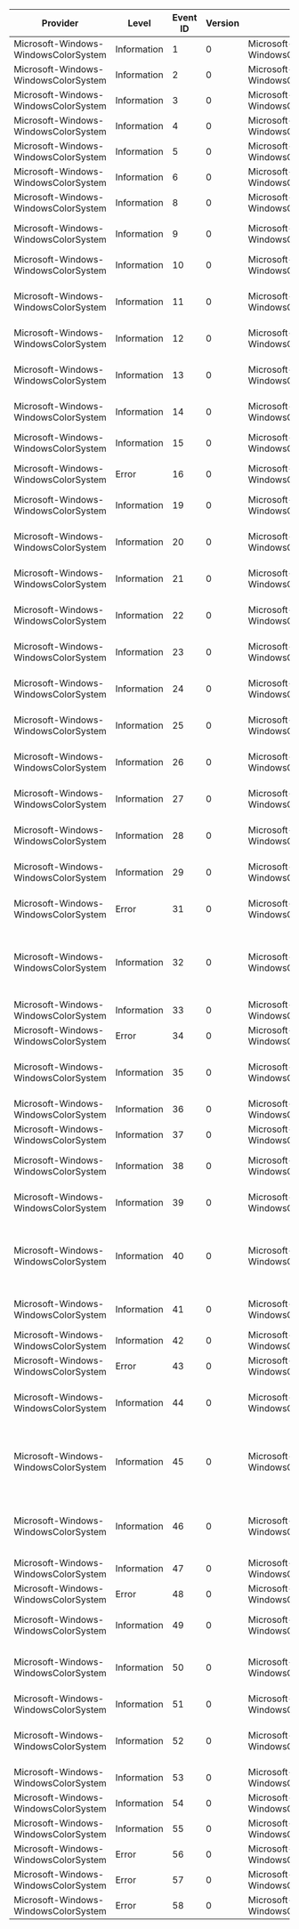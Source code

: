 Provider                              |  Level        |  Event ID  |  Version  |  Channel                                           |  Task                |  Opcode  |  Keyword               |  Message
--------------------------------------|---------------|------------|-----------|----------------------------------------------------|----------------------|----------|------------------------|------------------------------------------------------------------------------------------------------------------------------------------------------------------------------------------------------------------------------------------------------------------
Microsoft-Windows-WindowsColorSystem  |  Information  |  1         |  0        |  Microsoft-Windows-WindowsColorSystem/Operational  |  Profile Management  |          |                        |  Installed colour profile {Profile}.
Microsoft-Windows-WindowsColorSystem  |  Information  |  2         |  0        |  Microsoft-Windows-WindowsColorSystem/Operational  |  Profile Management  |          |                        |  Uninstalled colour profile {Profile}.
Microsoft-Windows-WindowsColorSystem  |  Information  |  3         |  0        |  Microsoft-Windows-WindowsColorSystem/Operational  |  Profile Management  |          |                        |  Associated colour profile {Profile} with device {Device} in {Scope} scope.
Microsoft-Windows-WindowsColorSystem  |  Information  |  4         |  0        |  Microsoft-Windows-WindowsColorSystem/Operational  |  Profile Management  |          |                        |  Disassociated colour profile {Profile} from device {Device} in {Scope} scope.
Microsoft-Windows-WindowsColorSystem  |  Information  |  5         |  0        |  Microsoft-Windows-WindowsColorSystem/Operational  |  Profile Management  |          |                        |  Set default profile to {Profile} for device {Device} in {Scope} scope.
Microsoft-Windows-WindowsColorSystem  |  Information  |  6         |  0        |  Microsoft-Windows-WindowsColorSystem/Operational  |  Profile Management  |          |                        |  Set the "use per-user profiles" setting for device {Device} to {Setting}.
Microsoft-Windows-WindowsColorSystem  |  Information  |  8         |  0        |  Microsoft-Windows-WindowsColorSystem/Operational  |  Profile Management  |          |                        |  Set the default rendering intent to {Intent} in {Scope} scope.
Microsoft-Windows-WindowsColorSystem  |  Information  |  9         |  0        |  Microsoft-Windows-WindowsColorSystem/Operational  |  Profile Management  |          |                        |  Unset the default rendering intent in {Scope} scope. The system-wide default rendering intent will now be used.
Microsoft-Windows-WindowsColorSystem  |  Information  |  10        |  0        |  Microsoft-Windows-WindowsColorSystem/Operational  |  Profile Management  |          |                        |  Set the default profile for {Intent} rendering intent to {Profile} in {Scope} scope.
Microsoft-Windows-WindowsColorSystem  |  Information  |  11        |  0        |  Microsoft-Windows-WindowsColorSystem/Operational  |  Profile Management  |          |                        |  Unset the default profile for {Intent} rendering intent in {Scope} scope. This rendering intent will now use the corresponding system-wide default profile.
Microsoft-Windows-WindowsColorSystem  |  Information  |  12        |  0        |  Microsoft-Windows-WindowsColorSystem/Operational  |  Profile Management  |          |                        |  Set the default profile for working space '{WorkingSpace}' to {Profile} in {Scope} scope.
Microsoft-Windows-WindowsColorSystem  |  Information  |  13        |  0        |  Microsoft-Windows-WindowsColorSystem/Operational  |  Profile Management  |          |                        |  Unset the default profile for working space '{WorkingSpace}' in {Scope} scope. This working space will now use the corresponding system-wide default profile.
Microsoft-Windows-WindowsColorSystem  |  Information  |  14        |  0        |  Microsoft-Windows-WindowsColorSystem/Operational  |  Profile Management  |          |                        |  Set the default CAMP profile to {Profile} in {Scope} scope.
Microsoft-Windows-WindowsColorSystem  |  Information  |  15        |  0        |  Microsoft-Windows-WindowsColorSystem/Operational  |  Profile Management  |          |                        |  Unset the default CAMP profile in {Scope} scope. The system-wide default CAMP profile will now be used.
Microsoft-Windows-WindowsColorSystem  |  Error        |  16        |  0        |  Microsoft-Windows-WindowsColorSystem/Debug        |  Transform Creation  |          |                        |  WCS profile {Profile} is invalid: {Reason}
Microsoft-Windows-WindowsColorSystem  |  Information  |  19        |  0        |  Microsoft-Windows-WindowsColorSystem/Debug        |  Transform Creation  |          |  CMM for ICC profiles  |  V4 LUT elements in '{Tag}' tag: B curves {BCurves}, Matrix {Matrix}, M curves {MCurves}, CLUT {CLut}, A curves {ACurves}.
Microsoft-Windows-WindowsColorSystem  |  Information  |  20        |  0        |  Microsoft-Windows-WindowsColorSystem/Debug        |  Transform Creation  |          |  CMM for ICC profiles  |
Microsoft-Windows-WindowsColorSystem  |  Information  |  21        |  0        |  Microsoft-Windows-WindowsColorSystem/Debug        |  Transform Creation  |          |  CMM for ICC profiles  |
Microsoft-Windows-WindowsColorSystem  |  Information  |  22        |  0        |  Microsoft-Windows-WindowsColorSystem/Debug        |  Transform Creation  |          |  CMM for ICC profiles  |
Microsoft-Windows-WindowsColorSystem  |  Information  |  23        |  0        |  Microsoft-Windows-WindowsColorSystem/Debug        |  Transform Creation  |          |  CMM for ICC profiles  |
Microsoft-Windows-WindowsColorSystem  |  Information  |  24        |  0        |  Microsoft-Windows-WindowsColorSystem/Debug        |  Transform Creation  |          |  CMM for ICC profiles  |
Microsoft-Windows-WindowsColorSystem  |  Information  |  25        |  0        |  Microsoft-Windows-WindowsColorSystem/Debug        |  Transform Creation  |          |  CMM for ICC profiles  |
Microsoft-Windows-WindowsColorSystem  |  Information  |  26        |  0        |  Microsoft-Windows-WindowsColorSystem/Debug        |  Transform Creation  |          |  CMM for WCS profiles  |  Device has extended range: ([{RMin}, {RMax}], [{GMin}, {GMax}], [{BMin}, {BMax}]).
Microsoft-Windows-WindowsColorSystem  |  Information  |  27        |  0        |  Microsoft-Windows-WindowsColorSystem/Debug        |  Transform Creation  |          |  CMM for WCS profiles  |  Destination device lightness range: [{Min}, {Max}].
Microsoft-Windows-WindowsColorSystem  |  Information  |  28        |  0        |  Microsoft-Windows-WindowsColorSystem/Debug        |  Transform Creation  |          |  CMM for WCS profiles  |  Creating gamut map model for {Intent} intent.
Microsoft-Windows-WindowsColorSystem  |  Information  |  29        |  0        |  Microsoft-Windows-WindowsColorSystem/Debug        |  Transform Creation  |          |  CMM for WCS profiles  |  Created standard gamut map model for {Intent} intent.
Microsoft-Windows-WindowsColorSystem  |  Error        |  31        |  0        |  Microsoft-Windows-WindowsColorSystem/Debug        |  Transform Creation  |          |  CMM for WCS profiles  |  Failed to create gamut map model: error {ErrorCode}.
Microsoft-Windows-WindowsColorSystem  |  Information  |  32        |  0        |  Microsoft-Windows-WindowsColorSystem/Debug        |  Transform Creation  |          |                        |  Opening colour profile(CDMP = '{CdmFileName}' ({CdmType}), CAMP = '{CamFileName}' ({CamType}), GMMP = '{GmmFileName}' ({GmmType}), desired access = {Access}, share mode = {Share}, creation mode = {Creation}).
Microsoft-Windows-WindowsColorSystem  |  Information  |  33        |  0        |  Microsoft-Windows-WindowsColorSystem/Debug        |  Transform Creation  |          |                        |
Microsoft-Windows-WindowsColorSystem  |  Error        |  34        |  0        |  Microsoft-Windows-WindowsColorSystem/Debug        |  Transform Creation  |          |                        |  Failed to open colour profile: error {ErrorCode}.
Microsoft-Windows-WindowsColorSystem  |  Information  |  35        |  0        |  Microsoft-Windows-WindowsColorSystem/Debug        |  Transform Creation  |          |                        |  ICC profile information: size = {Size} bytes, version = {Version}, class = '{DeviceClass}', data colour space = '{ColorSpace}', profile connection space = '{Pcs}'.
Microsoft-Windows-WindowsColorSystem  |  Information  |  36        |  0        |  Microsoft-Windows-WindowsColorSystem/Debug        |  Transform Creation  |          |                        |
Microsoft-Windows-WindowsColorSystem  |  Information  |  37        |  0        |  Microsoft-Windows-WindowsColorSystem/Debug        |  Transform Creation  |          |                        |  CITE colour transform optimisation: {Optimization}.
Microsoft-Windows-WindowsColorSystem  |  Information  |  38        |  0        |  Microsoft-Windows-WindowsColorSystem/Debug        |  Transform Creation  |          |  CMM for WCS profiles  |  Selected {LutType} LUT.
Microsoft-Windows-WindowsColorSystem  |  Information  |  39        |  0        |  Microsoft-Windows-WindowsColorSystem/Debug        |  Transform Creation  |          |  CMM for ICC profiles  |  Selected '{Tag}' tag to create {LutType} LUT for '{Class}' class profile with {Intent} rendering intent.
Microsoft-Windows-WindowsColorSystem  |  Information  |  40        |  0        |  Microsoft-Windows-WindowsColorSystem/Debug        |  Transform Creation  |          |                        |  Creating colour transform(LCS type = {LcsCSType}, intent = {LcsIntent}, source profile = '{SourceProfileName}', destination profile = '{DestProfileName}' ({DestProfileType}), target profile = '{TargetProfileName}' ({TargetProfileType}), flags = {Flags}).
Microsoft-Windows-WindowsColorSystem  |  Information  |  41        |  0        |  Microsoft-Windows-WindowsColorSystem/Debug        |  Transform Creation  |          |                        |  Creating multi-profile colour transform({NumProfiles} profiles, {NumIntents} intents, flags = {Flags}).
Microsoft-Windows-WindowsColorSystem  |  Information  |  42        |  0        |  Microsoft-Windows-WindowsColorSystem/Debug        |  Transform Creation  |          |                        |  Colour transform successfully created: hxform = {HXform}.
Microsoft-Windows-WindowsColorSystem  |  Error        |  43        |  0        |  Microsoft-Windows-WindowsColorSystem/Debug        |  Transform Creation  |          |                        |  Colour transform creation failed: error {ErrorCode}.
Microsoft-Windows-WindowsColorSystem  |  Information  |  44        |  0        |  Microsoft-Windows-WindowsColorSystem/Debug        |  Colour Translation  |          |                        |  Translating colours(hxform = {HXform}, {NumColors} input colours, input colour type = {InColorType}, output colour type = {OutColorType}).
Microsoft-Windows-WindowsColorSystem  |  Information  |  45        |  0        |  Microsoft-Windows-WindowsColorSystem/Debug        |  Colour Translation  |          |                        |  WCS translating colours(hxform = {HXform}, {NumColors} input colours, {NumInChannels} input channels, input data type = {InDataType}, {NumInBytes} input bytes, {NumOutChannels} output channels, output data type = {OutDataType}, {NumOutBytes} output bytes).
Microsoft-Windows-WindowsColorSystem  |  Information  |  46        |  0        |  Microsoft-Windows-WindowsColorSystem/Debug        |  Colour Translation  |          |                        |  Translating bitmap bits(hxform = {HXform}, input bitmap format = {InBitmapFormat}, width = {Width}, height = {Height}, input stride = {InStride}, output bitmap format = {OutBitmapFormat}, output stride = {OutStride}).
Microsoft-Windows-WindowsColorSystem  |  Information  |  47        |  0        |  Microsoft-Windows-WindowsColorSystem/Debug        |  Colour Translation  |          |                        |
Microsoft-Windows-WindowsColorSystem  |  Error        |  48        |  0        |  Microsoft-Windows-WindowsColorSystem/Debug        |  Colour Translation  |          |                        |  Colour translation failed: error {ErrorCode}.
Microsoft-Windows-WindowsColorSystem  |  Information  |  49        |  0        |  Microsoft-Windows-WindowsColorSystem/Debug        |  Colour Calibration  |          |                        |  Calibration refresh invoked. Windows calibration state management enabled = {CalibrationManagementEnabled}.
Microsoft-Windows-WindowsColorSystem  |  Information  |  50        |  0        |  Microsoft-Windows-WindowsColorSystem/Debug        |  Colour Calibration  |          |                        |  Refreshing calibration for device '{DeviceName}'. Colour profile exists and contains calibration data = {ColorProfileExistsAndContainsCalibrationData}.
Microsoft-Windows-WindowsColorSystem  |  Information  |  51        |  0        |  Microsoft-Windows-WindowsColorSystem/Debug        |  Colour Calibration  |          |                        |  Calibration refresh finished, return code = {ReturnCode}.
Microsoft-Windows-WindowsColorSystem  |  Information  |  52        |  0        |  Microsoft-Windows-WindowsColorSystem/Debug        |  Colour Calibration  |          |                        |  Applying calibration adjustments.  Adapter gamma adjustments = {AdapterGammaAdjustments}, monitor adjustments = {MonitorAdjustments}.
Microsoft-Windows-WindowsColorSystem  |  Information  |  53        |  0        |  Microsoft-Windows-WindowsColorSystem/Debug        |  Colour Calibration  |          |                        |  Setting Windows calibration state management to {NewValue}.
Microsoft-Windows-WindowsColorSystem  |  Information  |  54        |  0        |  Microsoft-Windows-WindowsColorSystem/Debug        |  Colour Calibration  |          |                        |
Microsoft-Windows-WindowsColorSystem  |  Information  |  55        |  0        |  Microsoft-Windows-WindowsColorSystem/Debug        |  Colour Calibration  |          |                        |
Microsoft-Windows-WindowsColorSystem  |  Error        |  56        |  0        |  Microsoft-Windows-WindowsColorSystem/Debug        |  Colour Calibration  |          |                        |
Microsoft-Windows-WindowsColorSystem  |  Error        |  57        |  0        |  Microsoft-Windows-WindowsColorSystem/Debug        |  Colour Calibration  |          |                        |  Loading calibration data from colour profile {ProfileName} failed with error {ReturnCode}.
Microsoft-Windows-WindowsColorSystem  |  Error        |  58        |  0        |  Microsoft-Windows-WindowsColorSystem/Debug        |  Colour Calibration  |          |                        |  Applying calibration data failed with error {ReturnCode}.